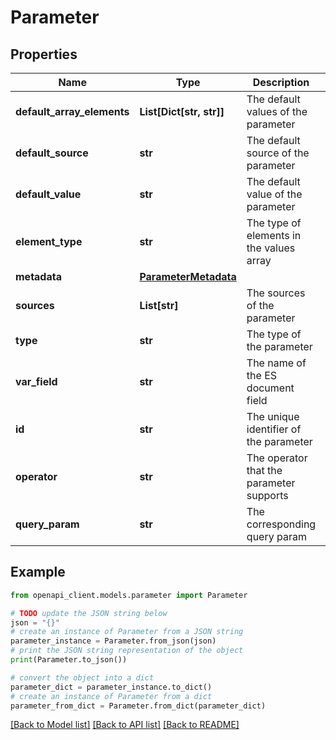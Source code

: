 # Parameter


## Properties

Name | Type | Description | Notes
------------ | ------------- | ------------- | -------------
**default_array_elements** | **List[Dict[str, str]]** | The default values of the parameter | [optional] 
**default_source** | **str** | The default source of the parameter | [optional] 
**default_value** | **str** | The default value of the parameter | [optional] 
**element_type** | **str** | The type of elements in the values array | [optional] 
**metadata** | [**ParameterMetadata**](ParameterMetadata.md) |  | [optional] 
**sources** | **List[str]** | The sources of the parameter | [optional] 
**type** | **str** | The type of the parameter | [optional] 
**var_field** | **str** | The name of the ES document field | [optional] 
**id** | **str** | The unique identifier of the parameter | [optional] [readonly] 
**operator** | **str** | The operator that the parameter supports | [optional] 
**query_param** | **str** | The corresponding query param | [optional] 

## Example

```python
from openapi_client.models.parameter import Parameter

# TODO update the JSON string below
json = "{}"
# create an instance of Parameter from a JSON string
parameter_instance = Parameter.from_json(json)
# print the JSON string representation of the object
print(Parameter.to_json())

# convert the object into a dict
parameter_dict = parameter_instance.to_dict()
# create an instance of Parameter from a dict
parameter_from_dict = Parameter.from_dict(parameter_dict)
```
[[Back to Model list]](../README.md#documentation-for-models) [[Back to API list]](../README.md#documentation-for-api-endpoints) [[Back to README]](../README.md)



